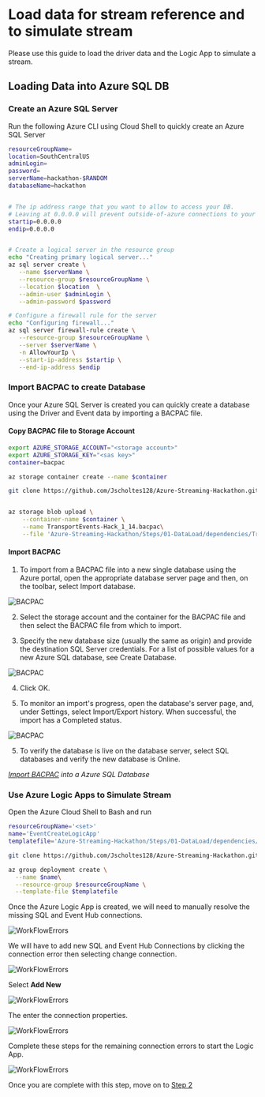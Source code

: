 # Load data for stream reference and to simulate stream

Please use this guide to load the driver data and the Logic App to simulate a stream.

## Loading Data into Azure SQL DB

### Create an Azure SQL Server

Run the following Azure CLI using Cloud Shell to quickly create an Azure SQL Server

```bash
resourceGroupName=
location=SouthCentralUS
adminLogin=
password=
serverName=hackathon-$RANDOM
databaseName=hackathon


# The ip address range that you want to allow to access your DB. 
# Leaving at 0.0.0.0 will prevent outside-of-azure connections to your DB
startip=0.0.0.0
endip=0.0.0.0


# Create a logical server in the resource group
echo "Creating primary logical server..."
az sql server create \
   --name $serverName \
   --resource-group $resourceGroupName \
   --location $location  \
   --admin-user $adminLogin \
   --admin-password $password

# Configure a firewall rule for the server
echo "Configuring firewall..."
az sql server firewall-rule create \
   --resource-group $resourceGroupName \
   --server $serverName \
   -n AllowYourIp \
   --start-ip-address $startip \
   --end-ip-address $endip

```

### Import BACPAC to create Database

Once your Azure SQL Server is created you can quickly create a database using the Driver and Event data by importing a BACPAC file.

#### Copy BACPAC file to Storage Account

```bash
export AZURE_STORAGE_ACCOUNT="<storage account>"
export AZURE_STORAGE_KEY="<sas key>"
container=bacpac

az storage container create --name $container

git clone https://github.com/Jscholtes128/Azure-Streaming-Hackathon.git


az storage blob upload \
    --container-name $container \
    --name TransportEvents-Hack_1_14.bacpac\
    --file 'Azure-Streaming-Hackathon/Steps/01-DataLoad/dependencies/TransportEvents-Hack_1_14.bacpac'
```

#### Import BACPAC

1. To import from a BACPAC file into a new single database using the Azure portal, open the appropriate database server page and then, on the toolbar, select Import database.

![BACPAC](../../images/bacpac1.png)

2. Select the storage account and the container for the BACPAC file and then select the BACPAC file from which to import.

3. Specify the new database size (usually the same as origin) and provide the destination SQL Server credentials. For a list of possible values for a new Azure SQL database, see Create Database.

![BACPAC](../../images/bacpac3.png)

4. Click OK.

5. To monitor an import's progress, open the database's server page, and, under Settings, select Import/Export history. When successful, the import has a Completed status.

![BACPAC](../../images/bacpac5.png)

5. To verify the database is live on the database server, select SQL databases and verify the new database is Online.

_[Import BACPAC](https://docs.microsoft.com/en-us/azure/sql-database/sql-database-import?tabs=azure-powershell) into a Azure SQL Database_


### Use Azure Logic Apps to Simulate Stream

Open the Azure Cloud Shell to Bash and run

```bash
resourceGroupName='<set>'
name='EventCreateLogicApp'
templatefile='Azure-Streaming-Hackathon/Steps/01-DataLoad/dependencies/template.json'

git clone https://github.com/Jscholtes128/Azure-Streaming-Hackathon.git

az group deployment create \
  --name $name\
  --resource-group $resourceGroupName \
  --template-file $templatefile 
```

Once the Azure Logic App is created, we will need to manually resolve the missing SQL and Event Hub connections.

![WorkFlowErrors](../../images/logic_app_error.PNG)

We will have to add new SQL and Event Hub Connections by clicking the connection error then selecting change connection.

![WorkFlowErrors](../../images/logic_app_sql_connection.PNG)

Select __Add New__

![WorkFlowErrors](../../images/logic_app_add_connection.PNG)

The enter the connection properties.

![WorkFlowErrors](../../images/logic_app_add_sql_connection.PNG)

Complete these steps for the remaining connection errors to start the Logic App.

![WorkFlowErrors](../../images/logic_app_message_load.PNG)

Once you are complete with this step, move on to [Step 2](../02-StreamHot/)